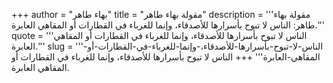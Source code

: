 +++
author = "بهاء طاهر"
title = "مقولة بهاء طاهر"
description = '''مقولة بهاء طاهر: الناس لا تبوح بأسرارها للأصدقاء، وإنما للغرباء في القطارات أو المقاهي العابرة.'''
quote = '''الناس لا تبوح بأسرارها للأصدقاء، وإنما للغرباء في القطارات أو المقاهي العابرة.'''
slug = '''الناس-لا-تبوح-بأسرارها-للأصدقاء،-وإنما-للغرباء-في-القطارات-أو-المقاهي-العابرة'''
+++
الناس لا تبوح بأسرارها للأصدقاء، وإنما للغرباء في القطارات أو المقاهي العابرة.
